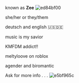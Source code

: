 known as **Zee** ![ed84bf00](https://github.com/user-attachments/assets/b497a1c1-b0b7-4978-9b9d-ac771a576e87)

she/her or they/them

deutsch and english 🇺🇸🇩🇪

music is my savior

KMFDM addict!!

meltyloove on roblox

agender and biromantic

Ask for more info . . . ![e5bf965c](https://github.com/user-attachments/assets/0b3b9637-9062-4b3b-bcaf-17c91eb4a55e)
